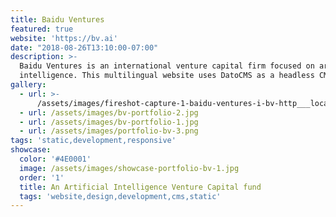 ```yaml
---
title: Baidu Ventures
featured: true
website: 'https://bv.ai'
date: "2018-08-26T13:10:00-07:00"
description: >-
  Baidu Ventures is an international venture capital firm focused on artificial
  intelligence. This multilingual website uses DatoCMS as a headless CMS and Gulp as a static site generator. 
gallery:
  - url: >-
      /assets/images/fireshot-capture-1-baidu-ventures-i-bv-http___localhost_8001_en_.png
  - url: /assets/images/bv-portfolio-2.jpg
  - url: /assets/images/bv-portfolio-1.jpg
  - url: /assets/images/portfolio-bv-3.png
tags: 'static,development,responsive'
showcase:
  color: '#4E0001'
  image: /assets/images/showcase-portfolio-bv-1.jpg
  order: '1'
  title: An Artificial Intelligence Venture Capital fund
  tags: 'website,design,development,cms,static'
---
```


